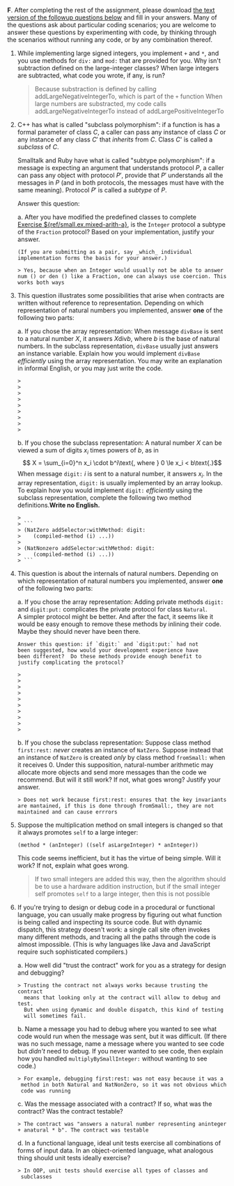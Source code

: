 
**F**.
After completing the rest of the assignment, please download [the text
version of the followup questions below](small-followup.md) and fill
in your answers.  Many of the questions ask about particular coding
scenarios; you are welcome to answer these questions by experimenting
with code, by thinking through the scenarios without running any code,
or by any combination thereof.

 1. While implementing large signed integers, you implement `+` and
    `*`, and you use methods for `div:` and `mod:` that are provided
    for you.  Why isn't subtraction defined on the large-integer
    classes?  When large integers are subtracted, what code you wrote,
    if any, is run?

    > Because substraction is defined by calling addLargeNegativeIntegerTo, 
      which is part of the `+` function
    > When large numbers are substracted, my code calls
      addLargeNegativeIntegerTo instead of addLargePositiveIntegerTo


 1. C++ has what is called "subclass polymorphism": if a function is
    has a formal parameter of class $C$, a caller can pass any instance
    of class $C$ or any instance of any class $C'$ that _inherits_
    from $C$.
    Class $C$' is called a _subclass_ of $C$.

    Smalltalk and Ruby have what is called "subtype polymorphism": if
    a message is expecting an argument that understands protocol $P$,
    a caller can pass any object with protocol $P'$, provide that
    $P'$ understands all the messages in $P$ (and in both protocols,
    the messages must have with the same meaning).
    Protocol $P'$ is called a _subtype_ of $P$.

    Answer this question:

     a. After you have modified the predefined classes to complete
        [Exercise ${ref/small.ex.mixed-arith-a}](#frac_and_int), is
        the `Integer` protocol a subtype of the `Fraction` protocol?
        Based on your implementation, justify your answer.

        (If you are submitting as a pair, say _which_ individual
        implementation forms the basis for your answer.)

        > Yes, because when an Integer would usually not be able to answer 
        num () or den () like a Fraction, one can always use coercion. This
        works both ways

 2. This question illustrates some possibilities that arise when
    contracts are written without reference to representation.
    Depending on which representation of natural numbers you
    implemented, answer **one** of the following two parts:
    
     a. If you chose the array representation: When message `divBase`
        is sent to a natural number $X$, it answers $X \mathbin{\mathrm{div}}
        b$, where
        $b$ is the base of natural numbers.  In the subclass
        representation, `divBase` usually just answers an instance
        variable.  Explain how you would implement `divBase`
        _efficiently_ using the array representation.  You may write
        an explanation in informal English, or you may just write the
        code.

        > 
        > 
        > 
        > 
        > 
        > 
        > 
        > 
        > 
        
     
     b. If you chose the subclass representation: A natural number $X$
        can be viewed a sum of digits $x_i$ times powers of $b$, as in
        $$ X = \sum_{i=0}^n x_i \cdot b^i\text{, where } 0 \le x_i <
        b\text{.}$$
        When message `digit:` $i$ is sent to a natural number,
        it answers $x_i$.
        In the array representation, `digit:` is usually implemented
        by an array lookup.  To explain how you would implement `digit:`
        _efficiently_ using the subclass representation, complete the
        following two method definitions.**Write no English.**
        
        >
        > ```
        > (NatZero addSelector:withMethod: digit:
        >    (compiled-method (i) ...))
        >
        > (NatNonzero addSelector:withMethod: digit:
        >    (compiled-method (i) ...))
        > ```

        
 3. This question is about the internals of natural numbers.
    Depending on which representation of natural numbers you
    implemented, answer **one** of the following two parts:
    
    a.  If you chose the array representation: Adding private methods
        `digit:` and `digit:put:` complicates the private protocol for
        class `Natural`.  A simpler protocol might be better.  And after
        the fact, it seems like it would be easy enough to remove these methods
        by
        inlining their code.  Maybe they should never have been there.

        Answer this question: if `digit:` and `digit:put:` had not
        been suggested, how would your development experience have
        been different?  Do these methods provide enough benefit to
        justify complicating the protocol?

        > 
        > 
        > 
        > 
        > 
        > 
        > 
        > 
        > 
        > 

    b.  If you chose the subclass representation: Suppose class method
        `first:rest:` *never* creates an instance of `NatZero`.
        Suppose instead that an instance of `NatZero` is created
        _only_ by class method `fromSmall:` when it receives 0.  Under
        this supposition, natural-number arithmetic may allocate more
        objects and send more messages than the code we recommend.
        But will it still work?  If not, what goes wrong?  Justify
        your answer.

        > Does not work because first:rest: ensures that the key invariants
        are mantained, if this is done through fromSmall:, they are not
        maintained and can cause errrors

 4. Suppose the multiplication method on small integers is changed so
    that it always promotes `self` to a large integer:

    ```
    (method * (anInteger) ((self asLargeInteger) * anInteger))
    ```

    This code seems inefficient, but it has the virtue of being
    simple.  Will it work?  If not, explain what goes wrong.

    > If two small integers are added this way, then the algorithm should
    be to use a hardware addition instruction, but if the small integer
    self promotes `self` to a large integer, then this is not possible
    

 5. If you're trying to design or debug code in a procedural or
    functional language, you can usually make progress by figuring out
    what function is being called and inspecting its source code.
    But with dynamic dispatch, this strategy doesn't work: a single
    call site often invokes many different methods, and tracing all
    the paths through the code is almost impossible.  (This is why
    languages like Java and JavaScript require such sophisticated
    compilers.)

    a.  How well did "trust the contract" work for you as a strategy
        for design and debugging?

        > Trusting the contract not always works because trusting the contract
          means that looking only at the contract will allow to debug and test.
          But when using dynamic and double dispatch, this kind of testing
          will sometimes fail.

    b.  Name a message you had to debug where you wanted to see what
        code would run when the message was sent, but it was
        difficult.
        (If there was no such message, name a message where you wanted
        to see code but _didn't_ need to debug.  If you never wanted
        to see code, then explain how you handled
        `multiplyBySmallInteger:` without wanting to see code.)

        > For example, debugging first:rest: was not easy because it was a
         method in both Natural and NatNonZero, so it was not obvious which
         code was running

    c.  Was the message associated with a contract?  If so, what
        was the contract?  Was the contract testable?

        > The contract was "answers a natural number representing aninteger
        + anatural * b". The contract was testable

    d.  In a functional language, ideal unit tests exercise all
        combinations of forms of input data.  In an object-oriented
        language, what analogous thing should unit tests ideally
        exercise?
        
        > In OOP, unit tests should exercise all types of classes and
         subclasses
